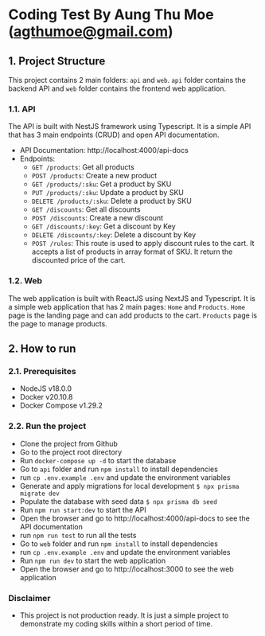 # Coding Test By Aung Thu Moe (agthumoe@gmail.com)

## 1. Project Structure
This project contains 2 main folders: `api` and `web`. `api` folder contains the backend API and `web` folder contains the frontend web application.

### 1.1. API
The API is built with NestJS framework using Typescript. It is a simple API that has 3 main endpoints (CRUD) and open API documentation.
- API Documentation: http://localhost:4000/api-docs
- Endpoints:
    - `GET /products`: Get all products
    - `POST /products`: Create a new product
    - `GET /products/:sku`: Get a product by SKU
    - `PUT /products/:sku`: Update a product by SKU
    - `DELETE /products/:sku`: Delete a product by SKU
    - `GET /discounts`: Get all discounts
    - `POST /discounts`: Create a new discount
    - `GET /discounts/:key`: Get a discount by Key
    - `DELETE /discounts/:key`: Delete a discount by Key
    - `POST /rules`: This route is used to apply discount rules to the cart. It accepts a list of products in array format of SKU. It return the discounted price of the cart.

### 1.2. Web
The web application is built with ReactJS using NextJS and Typescript. It is a simple web application that has 2 main pages: `Home` and `Products`. `Home` page is the landing page and can add products to the cart. `Products` page is the page to manage products.

## 2. How to run
### 2.1. Prerequisites
- NodeJS v18.0.0
- Docker v20.10.8
- Docker Compose v1.29.2

### 2.2. Run the project
- Clone the project from Github
- Go to the project root directory
- Run `docker-compose up -d` to start the database
- Go to `api` folder and run `npm install` to install dependencies
- run `cp .env.example .env` and update the environment variables
- Generate and apply migrations for local development
```$ npx prisma migrate dev```
- Populate the database with seed data
```$ npx prisma db seed```
- Run `npm run start:dev` to start the API
- Open the browser and go to http://localhost:4000/api-docs to see the API documentation
- run `npm run test` to run all the tests
- Go to `web` folder and run `npm install` to install dependencies
- run `cp .env.example .env` and update the environment variables
- Run `npm run dev` to start the web application
- Open the browser and go to http://localhost:3000 to see the web application

### Disclaimer
- This project is not production ready. It is just a simple project to demonstrate my coding skills within a short period of time.